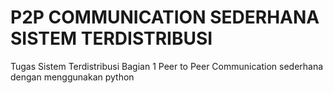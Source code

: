 # P2P COMMUNICATION SEDERHANA SISTEM TERDISTRIBUSI
 Tugas Sistem Terdistribusi Bagian 1 Peer to Peer Communication sederhana dengan menggunakan python
